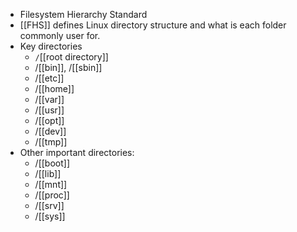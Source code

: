 
- Filesystem Hierarchy Standard 
- [[FHS]] defines Linux directory structure and what is each folder commonly user for.
- Key directories
	- `/`[[root directory]] 
	- /[[bin]], /[[sbin]]
	- /[[etc]]
	- /[[home]]
	- /[[var]]
	- /[[usr]]
	- /[[opt]]
	- /[[dev]]
	- /[[tmp]]
- Other important directories:
	- /[[boot]]
	- /[[lib]]
	- /[[mnt]]
	- /[[proc]]
	- /[[srv]] 
	- /[[sys]]